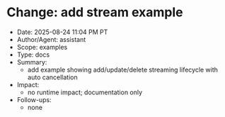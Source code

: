 # Change: add stream example

- Date: 2025-08-24 11:04 PM PT
- Author/Agent: assistant
- Scope: examples
- Type: docs
- Summary:
  - add example showing add/update/delete streaming lifecycle with auto cancellation
- Impact:
  - no runtime impact; documentation only
- Follow-ups:
  - none

